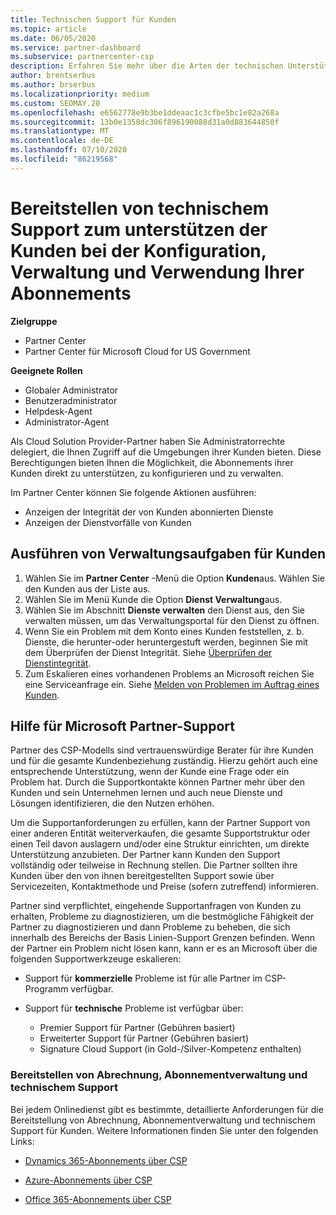 ```yaml
---
title: Technischen Support für Kunden
ms.topic: article
ms.date: 06/05/2020
ms.service: partner-dashboard
ms.subservice: partnercenter-csp
description: Erfahren Sie mehr über die Arten der technischen Unterstützung von Cloud Solution Provider-Programmpartnern können Ihre Kunden anbieten.
author: brentserbus
ms.author: brserbus
ms.localizationpriority: medium
ms.custom: SEOMAY.20
ms.openlocfilehash: e6562778e9b3be1ddeaac1c3cfbe5bc1e82a268a
ms.sourcegitcommit: 13b0e1358dc306f896190088d31a0d883644850f
ms.translationtype: MT
ms.contentlocale: de-DE
ms.lasthandoff: 07/10/2020
ms.locfileid: "86219568"
---
```

# <a name="provide-technical-support-to-help-customers-configure-manage-and-use-their-subscriptions"></a>Bereitstellen von technischem Support zum unterstützen der Kunden bei der Konfiguration, Verwaltung und Verwendung Ihrer Abonnements

**Zielgruppe**

- Partner Center
- Partner Center für Microsoft Cloud for US Government

**Geeignete Rollen**
- Globaler Administrator
- Benutzeradministrator
- Helpdesk-Agent
- Administrator-Agent

Als Cloud Solution Provider-Partner haben Sie Administratorrechte delegiert, die Ihnen Zugriff auf die Umgebungen ihrer Kunden bieten. Diese Berechtigungen bieten Ihnen die Möglichkeit, die Abonnements ihrer Kunden direkt zu unterstützen, zu konfigurieren und zu verwalten.

Im Partner Center können Sie folgende Aktionen ausführen:

- Anzeigen der Integrität der von Kunden abonnierten Dienste
- Anzeigen der Dienstvorfälle von Kunden

## <a name="perform-admin-tasks-for-your-customers"></a>Ausführen von Verwaltungsaufgaben für Kunden

1. Wählen Sie im **Partner Center** -Menü die Option **Kunden**aus. Wählen Sie den Kunden aus der Liste aus.
2. Wählen Sie im Menü Kunde die Option **Dienst Verwaltung**aus.
3. Wählen Sie im Abschnitt **Dienste verwalten** den Dienst aus, den Sie verwalten müssen, um das Verwaltungsportal für den Dienst zu öffnen.
4. Wenn Sie ein Problem mit dem Konto eines Kunden feststellen, z. b. Dienste, die herunter-oder heruntergestuft werden, beginnen Sie mit dem Überprüfen der Dienst Integrität. Siehe [Überprüfen der Dienstintegrität](check-service-health.md).
5. Zum Eskalieren eines vorhandenen Problems an Microsoft reichen Sie eine Serviceanfrage ein. Siehe [Melden von Problemen im Auftrag eines Kunden](report-problems-on-behalf-of-a-customer.md).

## <a name="microsoft-partner-support-guidance"></a>Hilfe für Microsoft Partner-Support

Partner des CSP-Modells sind vertrauenswürdige Berater für ihre Kunden und für die gesamte Kundenbeziehung zuständig. Hierzu gehört auch eine entsprechende Unterstützung, wenn der Kunde eine Frage oder ein Problem hat. Durch die Supportkontakte können Partner mehr über den Kunden und sein Unternehmen lernen und auch neue Dienste und Lösungen identifizieren, die den Nutzen erhöhen.

Um die Supportanforderungen zu erfüllen, kann der Partner Support von einer anderen Entität weiterverkaufen, die gesamte Supportstruktur oder einen Teil davon auslagern und/oder eine Struktur einrichten, um direkte Unterstützung anzubieten.  Der Partner kann Kunden den Support vollständig oder teilweise in Rechnung stellen. Die Partner sollten ihre Kunden über den von ihnen bereitgestellten Support sowie über Servicezeiten, Kontaktmethode und Preise (sofern zutreffend) informieren. 

Partner sind verpflichtet, eingehende Supportanfragen von Kunden zu erhalten, Probleme zu diagnostizieren, um die bestmögliche Fähigkeit der Partner zu diagnostizieren und dann Probleme zu beheben, die sich innerhalb des Bereichs der Basis Linien-Support Grenzen befinden. Wenn der Partner ein Problem nicht lösen kann, kann er es an Microsoft über die folgenden Supportwerkzeuge eskalieren:

- Support für **kommerzielle** Probleme ist für alle Partner im CSP-Programm verfügbar.

- Support für **technische** Probleme ist verfügbar über:

  - Premier Support für Partner (Gebühren basiert)
  - Erweiterter Support für Partner (Gebühren basiert)
  - Signature Cloud Support (in Gold-/Silver-Kompetenz enthalten)

### <a name="providing-billing-subscription-management-and-technical-support"></a>Bereitstellen von Abrechnung, Abonnementverwaltung und technischem Support 

Bei jedem Onlinedienst gibt es bestimmte, detaillierte Anforderungen für die Bereitstellung von Abrechnung, Abonnementverwaltung und technischem Support für Kunden. Weitere Informationen finden Sie unter den folgenden Links:

- [Dynamics 365-Abonnements über CSP](https://www.microsoftpartnercommunity.com/t5/CSP/Microsoft-Partner-Support-Guidance/m-p/5262#M30)

- [Azure-Abonnements über CSP](https://www.microsoftpartnercommunity.com/t5/CSP/Microsoft-Partner-Support-Guidance/m-p/5263#M31)

- [Office 365-Abonnements über CSP](https://www.microsoftpartnercommunity.com/t5/CSP/Microsoft-Partner-Support-Guidance/m-p/5264#M32)
